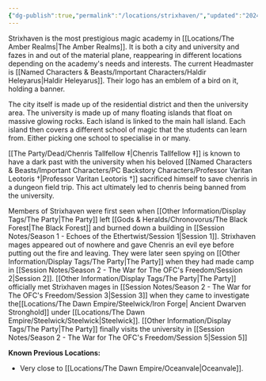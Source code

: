 ```yaml
---
{"dg-publish":true,"permalink":"/locations/strixhaven/","updated":"2024-12-13T22:56:30.187+00:00"}
---
```


Strixhaven is the most prestigious magic academy in [[Locations/The Amber Realms\|The Amber Realms]]. It is both a city and university and fazes in and out of the material plane, reappearing in different locations depending on the academy's needs and interests. The current Headmaster is [[Named Characters & Beasts/Important Characters/Haldir Heleyarus\|Haldir Heleyarus]]. Their logo has an emblem of a bird on it, holding a banner. 

The city itself is made up of the residential district and then the university area. The university is made up of many floating islands that float on massive glowing rocks. Each island is linked to the main hall island. Each island then covers a different school of magic that the students can learn from. Either picking one school to specialise in or many. 

[[The Party/Dead/Chenris Tallfellow ‡\|Chenris Tallfellow ‡]] is known to have a dark past with the university when his beloved [[Named Characters & Beasts/Important Characters/PC Backstory Characters/Professor Varitan Leotoris †\|Professor Varitan Leotoris †]] sacrificed himself to save chenris in a dungeon field trip. This act ultimately led to chenris being banned from the university. 

Members of Strixhaven were first seen when [[Other Information/Display Tags/The Party\|The Party]] left [[Gods & Heralds/Chronovorus/The Black Forest\|The Black Forest]] and burned down a building in [[Session Notes/Season 1 - Echoes of the Ethertwist/Session 1\|Session 1]]. Strixhaven mages appeared out of nowhere and gave Chenris an evil eye before putting out the fire and leaving. They were later seen spying on [[Other Information/Display Tags/The Party\|The Party]] when they had made camp in [[Session Notes/Season 2 - The War for The OFC's Freedom/Session 2\|Session 2]]. [[Other Information/Display Tags/The Party\|The Party]] officially met Strixhaven mages in [[Session Notes/Season 2 - The War for The OFC's Freedom/Session 3\|Session 3]] when they came to investigate the[[Locations/The Dawn Empire/Steelwick/Iron Forge\| Ancient Dwarven Stronghold]] under [[Locations/The Dawn Empire/Steelwick/Steelwick\|Steelwick]]. [[Other Information/Display Tags/The Party\|The Party]] finally visits the university in [[Session Notes/Season 2 - The War for The OFC's Freedom/Session 5\|Session 5]]

**Known Previous Locations:**
- Very close to [[Locations/The Dawn Empire/Oceanvale\|Oceanvale]].
